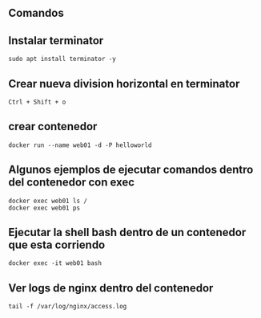 ## Comandos

## Instalar terminator

```
sudo apt install terminator -y
```

## Crear nueva division horizontal en terminator
```
Ctrl + Shift + o
```

## crear contenedor
```
docker run --name web01 -d -P helloworld
```

## Algunos ejemplos de ejecutar comandos dentro del contenedor con exec
```
docker exec web01 ls /
docker exec web01 ps
```

## Ejecutar la shell bash dentro de un contenedor que esta corriendo
```
docker exec -it web01 bash
```

## Ver logs de nginx dentro del contenedor
```
tail -f /var/log/nginx/access.log
```


